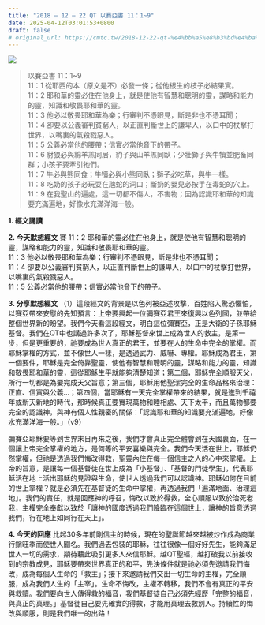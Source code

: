 ```yaml
---
title: "2018 – 12 – 22 QT 以賽亞書 11：1~9"
date: 2025-04-12T03:01:53+0800
draft: false
# original_url: https://cmtc.tw/2018-12-22-qt-%e4%bb%a5%e8%b3%bd%e4%ba%9e%e6%9b%b8-11%ef%bc%9a19
---
```


![](/images/qt.jpg)
> 以賽亞書 11：1\~9  
> 11：1 從耶西的本（原文是不）必發一條；從他根生的枝子必結果實。  
> 11：2 耶和華的靈必住在他身上，就是使他有智慧和聰明的靈，謀略和能力的靈，知識和敬畏耶和華的靈。  
> 11：3 他必以敬畏耶和華為樂；行審判不憑眼見，斷是非也不憑耳聞；  
> 11：4 卻要以公義審判貧窮人，以正直判斷世上的謙卑人，以口中的杖擊打世界，以嘴裏的氣殺戮惡人。  
> 11：5 公義必當他的腰帶；信實必當他脅下的帶子。  
> 11：6 豺狼必與綿羊羔同居，豹子與山羊羔同臥；少壯獅子與牛犢並肥畜同群；小孩子要牽引牠們。  
> 11：7 牛必與熊同食；牛犢必與小熊同臥；獅子必吃草，與牛一樣。  
> 11：8 吃奶的孩子必玩耍在虺蛇的洞口；斷奶的嬰兒必按手在毒蛇的穴上。  
> 11：9 在我聖山的遍處，這一切都不傷人，不害物；因為認識耶和華的知識要充滿遍地，好像水充滿洋海一般。

**1. 經文誦讀**

**2.  今天默想經文**
賽 11：2 耶和華的靈必住在他身上，就是使他有智慧和聰明的靈，謀略和能力的靈，知識和敬畏耶和華的靈。  
11：3 他必以敬畏耶和華為樂；行審判不憑眼見，斷是非也不憑耳聞；  
11：4 卻要以公義審判貧窮人，以正直判斷世上的謙卑人，以口中的杖擊打世界，以嘴裏的氣殺戮惡人。  
11：5 公義必當他的腰帶；信實必當他脅下的帶子。

**3. 分享默想經文**
（1）這段經文的背景是以色列被亞述攻擊，百姓陷入驚恐懼怕，以賽亞帶來安慰的先知預言：上帝要興起一位彌賽亞君王來復興以色列國，並帶給整個世界新的盼望。我們今天看這段經文，明白這位彌賽亞，正是大衛的子孫耶穌基督。我們在QT中也講過許多次了，耶穌基督來世上成為世人的救主，是第一步，但是更重要的，祂要成為世人真正的君王，並要在人的生命中完全的掌權。而耶穌掌權的方式，並不像世人一樣，是透過武力、威嚇、專權。耶穌成為君王，第一個要件，耶穌是完全倚靠聖靈，使他有智慧和聰明的靈，謀略和能力的靈，知識和敬畏耶和華的靈，這從耶穌生平就能夠清楚知道；第二個，耶穌完全順服天父，所行一切都是為要完成天父旨意；第三個，耶穌用他聖潔完全的生命品格來治理：正直、信實與公義…；第四個，當耶穌有一天完全掌權帶來的結果，就是進到千禧年或新天新地的時代，那時候真正要實現萬物和睦相處、天下太平，而且萬物都要完全的認識神，與神有個人性親密的關係：「認識耶和華的知識要充滿遍地，好像水充滿洋海一般。」（v9）

彌賽亞耶穌要等到世界末日再來之後，我們才會真正完全體會到在天國裏面，在一個讓上帝完全掌權的地方，是何等的平安喜樂與完全。我們今天活在世上，耶穌仍然掌權，但祂是透過我們悔改得救，聖靈內住在每一個信主之人的心中來掌權。上帝的旨意，是讓每一個基督徒在世上成為「小基督」、「基督的門徒學生」，代表耶穌活在地上活出耶穌的見證與生命，使世人透過我們可以認識神。耶穌如何在目前的世上掌權？就是必須先在基督徒的生命中掌權，再透過我們「遍滿地面、治理這地」。我們的責任，就是回應神的呼召，悔改以致於得救，全心順服以致於治死老我，主權完全奉獻以致於「讓神的國度透過我們降臨在這個世上，讓神的旨意透過我們，行在地上如同行在天上」。

**4. 今天的回應**
比起30多年前剛信主的時候，現在的聖誕節越來越被炒作成為商業行銷旺季而使世人聞名。我們過去包裝的耶穌，往往很像一個好好先生，能夠滿足世人一切的需求，期待藉此吸引更多人來信耶穌。越QT聖經，越打破我以前接收到的宗教成見，耶穌要帶來世界真正的和平，先決條件就是祂必須先邀請我們悔改，成為每個人生命的「救主」；接下來邀請我們交出一切生命的主權，完全順服，成為我們人生的「主宰」。生命不悔改，主權不轉移，我們不會有真正的平安與救贖。我們要向世人傳得救的福音，我們基督徒自己必須先經歷「完整的福音，與真正的真理。」基督徒自己要先確實的得救，才能用真理去救別人。持續性的悔改與順服，則是我們唯一的出路！
